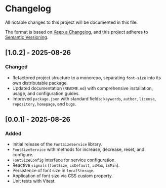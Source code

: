 # Changelog

All notable changes to this project will be documented in this file.

The format is based on [Keep a Changelog](https://keepachangelog.com/en/1.0.0/),
and this project adheres to [Semantic Versioning](https://semver.org/spec/v2.0.0.html).

## [1.0.2] - 2025-08-26

### Changed
- Refactored project structure to a monorepo, separating `font-size` into its own distributable package.
- Updated documentation (`README.md`) with comprehensive installation, usage, and configuration guides.
- Improved `package.json` with standard fields: `keywords`, `author`, `license`, `repository`, `homepage`, and `bugs`.

## [0.0.1] - 2025-08-26
### Added
- Initial release of the `FontSizeService` library.
- `FontSizeService` with methods for increase, decrease, reset, and configure.
- `FontSizeConfig` interface for service configuration.
- Reactive `signals` (`fontSize`, `isDefault`, `isMax`, `isMin`).
- Persistence of font size in `localStorage`.
- Application of font size via CSS custom property.
- Unit tests with Vitest.
